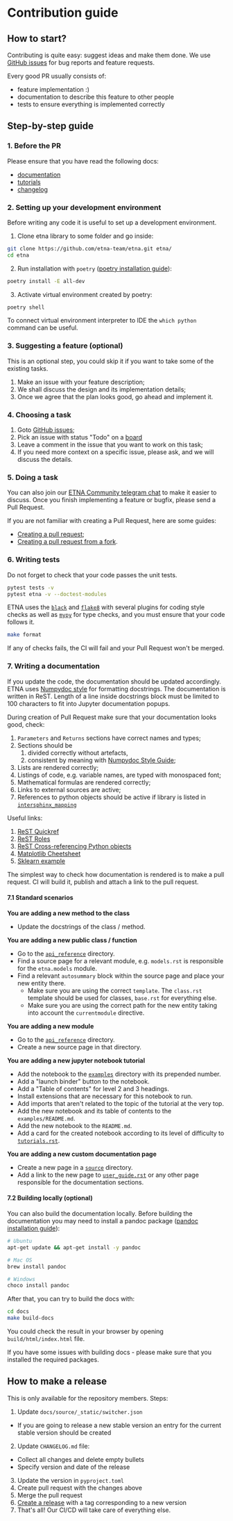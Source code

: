 # Contribution guide

## How to start?

Contributing is quite easy: suggest ideas and make them done.
We use [GitHub issues](https://github.com/etna-team/etna/issues) for bug reports and feature requests.

Every good PR usually consists of:
- feature implementation :)
- documentation to describe this feature to other people
- tests to ensure everything is implemented correctly

## Step-by-step guide

### 1. Before the PR
Please ensure that you have read the following docs:
- [documentation](https://docs.etna.ai/stable/)
- [tutorials](https://github.com/etna-team/etna/tree/master/examples)
- [changelog](https://github.com/etna-team/etna/blob/master/CHANGELOG.md)

### 2. Setting up your development environment

Before writing any code it is useful to set up a development environment.
1. Clone etna library to some folder and go inside:
```bash
git clone https://github.com/etna-team/etna.git etna/
cd etna
```
2. Run installation with `poetry` ([poetry installation guide](https://python-poetry.org/docs/#installation)):
```bash
poetry install -E all-dev
```
3. Activate virtual environment created by poetry:
```bash
poetry shell
```

To connect virtual environment interpreter to IDE the `which python` command can be useful.

### 3. Suggesting a feature (optional)

This is an optional step, you could skip it if you want to take some of the existing tasks.

1. Make an issue with your feature description;
2. We shall discuss the design and its implementation details;
3. Once we agree that the plan looks good, go ahead and implement it.

### 4. Choosing a task

1. Goto [GitHub issues](https://github.com/etna-team/etna/issues);
2. Pick an issue with status "Todo" on a [board](https://github.com/orgs/etna-team/projects/1)
3. Leave a comment in the issue that you want to work on this task;
4. If you need more context on a specific issue, please ask, and we will discuss the details.

### 5. Doing a task

You can also join our [ETNA Community telegram chat](https://t.me/etna_support) to make it easier to discuss.
Once you finish implementing a feature or bugfix, please send a Pull Request.

If you are not familiar with creating a Pull Request, here are some guides:
- [Creating a pull request](https://help.github.com/articles/creating-a-pull-request/);
- [Creating a pull request from a fork](https://docs.github.com/en/pull-requests/collaborating-with-pull-requests/proposing-changes-to-your-work-with-pull-requests/creating-a-pull-request-from-a-fork).

### 6. Writing tests

Do not forget to check that your code passes the unit tests.
```bash
pytest tests -v
pytest etna -v --doctest-modules
```

ETNA uses the [`black`](https://github.com/psf/black) and [`flake8`](https://github.com/pycqa/flake8) with several plugins 
for coding style checks as well as [`mypy`](https://github.com/python/mypy) for type checks, and you must ensure that your code follows it. 
```bash
make format
```

If any of checks fails, the CI will fail and your Pull Request won't be merged.

### 7. Writing a documentation

If you update the code, the documentation should be updated accordingly. 
ETNA uses [Numpydoc style](https://numpydoc.readthedocs.io/en/latest/format.html) for formatting docstrings. 
The documentation is written in ReST.
Length of a line inside docstrings block must be limited to 100 characters to fit into Jupyter documentation popups.

During creation of Pull Request make sure that your documentation looks good, check:
1. `Parameters` and `Returns` sections have correct names and types;
2. Sections should be
   1. divided correctly without artefacts,
   2. consistent by meaning with [Numpydoc Style Guide](https://numpydoc.readthedocs.io/en/latest/format.html);
3. Lists are rendered correctly;
4. Listings of code, e.g. variable names, are typed with monospaced font;
5. Mathematical formulas are rendered correctly;
6. Links to external sources are active;
7. References to python objects should be active if library is listed in [`intersphinx_mapping`](https://github.com/etna-team/etna/blob/master/docs/source/conf.py#L119)

Useful links:
1. [ReST Quickref](https://docutils.sourceforge.io/docs/user/rst/quickref.html)
2. [ReST Roles](https://www.sphinx-doc.org/en/master/usage/restructuredtext/roles.html)
3. [ReST Cross-referencing Python objects](https://www.sphinx-doc.org/en/master/usage/restructuredtext/domains.html#cross-referencing-python-objects)
4. [Matplotlib Cheetsheet](https://matplotlib.org/sampledoc/cheatsheet.html)
5. [Sklearn example](https://github.com/scikit-learn/scikit-learn/blob/37ac6788c/sklearn/linear_model/_ridge.py#L321)

The simplest way to check how documentation is rendered is to make a pull request. 
CI will build it, publish and attach a link to the pull request.

#### 7.1 Standard scenarios

**You are adding a new method to the class**
- Update the docstrings of the class / method.

**You are adding a new public class / function**
- Go to the [`api_reference`](https://github.com/etna-team/etna/tree/master/docs/source/api_reference) directory.
- Find a source page for a relevant module, e.g. `models.rst` is responsible for the `etna.models` module.
- Find a relevant `autosummary` block within the source page and place your new entity there.
  - Make sure you are using the correct `template`. The `class.rst` template should be used for classes, `base.rst` for everything else.
  - Make sure you are using the correct path for the new entity taking into account the `currentmodule` directive.

**You are adding a new module**
- Go to the [`api_reference`](https://github.com/etna-team/etna/tree/master/docs/source/api_reference) directory.
- Create a new source page in that directory.

**You are adding a new jupyter notebook tutorial**
- Add the notebook to the [`examples`](https://github.com/etna-team/etna/tree/master/examples) directory with its prepended number.
- Add a "launch binder" button to the notebook.
- Add a "Table of contents" for level 2 and 3 headings.
- Install extensions that are necessary for this notebook to run.
- Add imports that aren't related to the topic of the tutorial at the very top.
- Add the new notebook and its table of contents to the `examples/README.md`.
- Add the new notebook to the `README.md`.
- Add a card for the created notebook according to its level of difficulty to [`tutorials.rst`](https://github.com/etna-team/etna/blob/master/docs/source/tutorials.rst).

**You are adding a new custom documentation page**
- Create a new page in a [`source`](https://github.com/etna-team/etna/tree/master/docs/source) directory.
- Add a link to the new page to [`user_guide.rst`](https://github.com/etna-team/etna/blob/master/docs/source/user_guide.rst) or any other page responsible for the documentation sections.

#### 7.2 Building locally (optional)

You can also build the documentation locally.
Before building the documentation you may need to install a pandoc package ([pandoc installation guide](https://pandoc.org/installing.html)):
```bash
# Ubuntu
apt-get update && apt-get install -y pandoc

# Mac OS
brew install pandoc

# Windows
choco install pandoc
```

After that, you can try to build the docs with:
```bash
cd docs
make build-docs
```

You could check the result in your browser by opening `build/html/index.html` file.

If you have some issues with building docs - please make sure that you installed the required packages.

## How to make a release

This is only available for the repository members. Steps:
1. Update `docs/source/_static/switcher.json`
  - If you are going to release a new stable version an entry for the current stable version should be created
2. Update `CHANGELOG.md` file:
  - Collect all changes and delete empty bullets
  - Specify version and date of the release
3. Update the version in `pyproject.toml`
4. Create pull request with the changes above
5. Merge the pull request
6. [Create a release](https://github.com/etna-team/etna/releases) with a tag corresponding to a new version 
7. That's all! Our CI/CD will take care of everything else.
